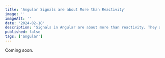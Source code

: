 ```yaml
---
title: 'Angular Signals are about More than Reactivity'
image: ''
imageAlt: ''
date: '2024-02-18'
description: 'Signals in Angular are about more than reactivity. They are a complete game changer for change detection and are already enabling things that were not possible before. Find out what and how here.'
published: false
tags: ['angular']
---
```


Coming soon.
